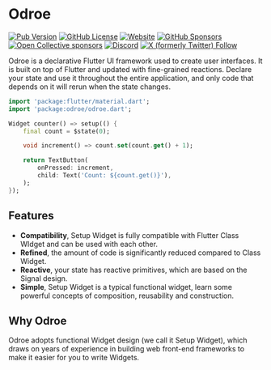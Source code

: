 # Odroe

[![Pub Version](https://img.shields.io/pub/v/odroe)](https://pub.dev/packages/odroe)
[![GitHub License](https://img.shields.io/github/license/odroe/odroe)](https://github.com/odroe/odroe/blob/main/LICENSE)
[![Website](https://img.shields.io/badge/website-odroe.com-brightgreen)](https://odroe.com/)
[![GitHub Sponsors](https://img.shields.io/github/sponsors/medz?label=github%20sponsors)](https://github.com/sponsors/medz)
[![Open Collective sponsors](https://img.shields.io/opencollective/sponsors/openodroe?label=open%20collective)](https://opencollective.com/openodroe)
[![Discord](https://img.shields.io/discord/1035043284457881620?label=discord)](https://discord.gg/ms2X9TQMR8)
[![X (formerly Twitter) Follow](https://img.shields.io/twitter/follow/shiweidu)
](https://twitter.com/shiweidu)

Odroe is a declarative Flutter UI framework used to create user interfaces. It is built on top of Flutter and updated with fine-grained reactions. Declare your state and use it throughout the entire application, and only code that depends on it will rerun when the state changes.

```dart
import 'package:flutter/material.dart';
import 'package:odroe/odroe.dart';

Widget counter() => setup(() {
    final count = $state(0);

    void increment() => count.set(count.get() + 1);

    return TextButton(
        onPressed: increment,
        child: Text('Count: ${count.get()}'),
    );
});
```

## Features

- **Compatibility**, Setup Widget is fully compatible with Flutter Class WIdget and can be used with each other.
- **Refined**, the amount of code is significantly reduced compared to Class Widget.
- **Reactive**, your state has reactive primitives, which are based on the Signal design.
- **Simple**, Setup Widget is a typical functional widget, learn some powerful concepts of composition, reusability and construction.

## Why Odroe

Odroe adopts functional Widget design (we call it Setup Widget), which draws on years of experience in building web front-end frameworks to make it easier for you to write Widgets.
